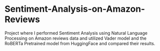 # Sentiment-Analysis-on-Amazon-Reviews
Project where I performed Sentiment Analysis using Natural Language Processing on Amazon reviews data and utilized Vader model and the RoBERTa Pretrained model from HuggingFace and compared their results.
